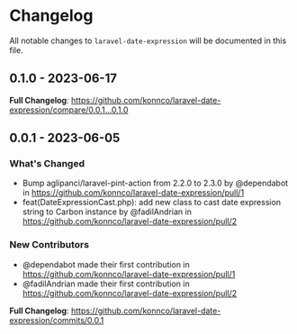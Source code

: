 # Changelog

All notable changes to `laravel-date-expression` will be documented in this file.

## 0.1.0 - 2023-06-17

**Full Changelog**: https://github.com/konnco/laravel-date-expression/compare/0.0.1...0.1.0

## 0.0.1 - 2023-06-05

### What's Changed

- Bump aglipanci/laravel-pint-action from 2.2.0 to 2.3.0 by @dependabot in https://github.com/konnco/laravel-date-expression/pull/1
- feat(DateExpressionCast.php): add new class to cast date expression string to Carbon instance by @fadilAndrian in https://github.com/konnco/laravel-date-expression/pull/2

### New Contributors

- @dependabot made their first contribution in https://github.com/konnco/laravel-date-expression/pull/1
- @fadilAndrian made their first contribution in https://github.com/konnco/laravel-date-expression/pull/2

**Full Changelog**: https://github.com/konnco/laravel-date-expression/commits/0.0.1
